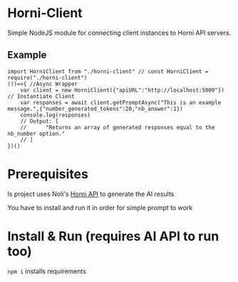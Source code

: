 # Horni-Client

Simple NodeJS module for connecting client instances to Horni API servers.

## Example

	import HorniClient from "./horni-client" // const HorniClient = require("./horni-client")
	(()=>{ //Async Wrapper
		var client = new HorniClient({"apiURL":"http://localhost:5000"}) // Instantiate Client
		var responses = await client.getPromptAsync("This is an example message.",{"number_generated_tokens":20,"nb_answer":1})
		console.log(responses)
		// Output: [
		//		"Returns an array of generated responses equal to the nb_number option."
		// ]
	})()

# Prerequisites

Is project uses Noli's [Horni API](https://gitlab.com/nolialsea/horni-api) to generate the AI results

You have to install and run it in order for simple prompt to work

# Install & Run (requires AI API to run too)

`npm i` installs requirements
